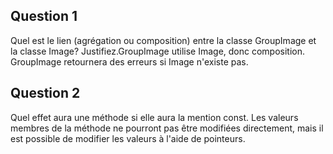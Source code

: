 ## Question 1
Quel est le lien (agrégation ou composition) entre la classe GroupImage et la
classe Image? Justifiez.GroupImage utilise Image, donc composition. GroupImage
retournera des erreurs si Image n'existe pas. 

## Question 2
Quel effet aura une méthode si elle aura la mention const. Les valeurs membres
de la méthode ne pourront pas être modifiées directement, mais il est possible
de modifier les valeurs à l'aide de pointeurs. 
